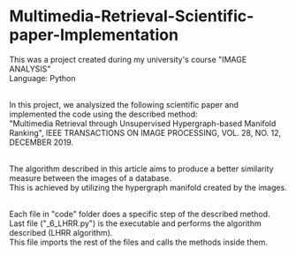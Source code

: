 # Multimedia-Retrieval-Scientific-paper-Implementation
This was a project created during my university's course "IMAGE ANALYSIS" <br>
Language: Python<br><br>

In this project, we analysized the following scientific paper and implemented the code using the described method:<br>
"Multimedia Retrieval through Unsupervised Hypergraph-based Manifold Ranking", IEEE TRANSACTIONS ON IMAGE PROCESSING, VOL. 28, NO. 12, DECEMBER 2019. <br><br>

The algorithm described in this article aims to produce a better similarity measure between the images of a database.<br>
This is achieved by utilizing the hypergraph manifold created by the images.<br><br>

Each file in "code" folder does a specific step of the described method. <br>
Last file ("_6_LHRR.py") is the executable and performs the algorithm described (LHRR algorithm).<br>
This file imports the rest of the files and calls the methods inside them.
